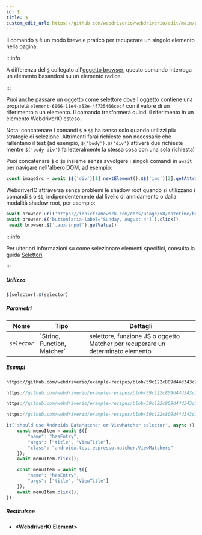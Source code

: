 ```yaml
---
id: $
title: $
custom_edit_url: https://github.com/webdriverio/webdriverio/edit/main/packages/webdriverio/src/commands/element/$.ts
---
```


Il comando `$` è un modo breve e pratico per recuperare un singolo elemento nella pagina.

:::info

A differenza del [`$`](/docs/api/browser/$) collegato all'[oggetto browser](/docs/api/browser),
questo comando interroga un elemento basandosi su un elemento radice.

:::

Puoi anche passare un oggetto come selettore dove l'oggetto contiene una proprietà `element-6066-11e4-a52e-4f735466cecf`
con il valore di un riferimento a un elemento. Il comando trasformerà quindi il riferimento in un elemento WebdriverIO esteso.

Nota: concatenare i comandi `$` e `$$` ha senso solo quando utilizzi più strategie di selezione. Altrimenti
farai richieste non necessarie che rallentano il test (ad esempio, `$('body').$('div')` attiverà due richieste mentre
`$('body div')` fa letteralmente la stessa cosa con una sola richiesta)

Puoi concatenare `$` o `$$` insieme senza avvolgere i singoli comandi in `await` per
navigare nell'albero DOM, ad esempio:

```js
const imageSrc = await $$('div')[1].nextElement().$$('img')[2].getAttribute('src')
```

WebdriverIO attraversa senza problemi le shadow root quando si utilizzano i comandi `$` o `$$`, indipendentemente dal livello di annidamento o
dalla modalità shadow root, per esempio:

```js
await browser.url('https://ionicframework.com/docs/usage/v8/datetime/basic/demo.html?ionic:mode=md')
await browser.$('button[aria-label="Sunday, August 4"]').click()
 await browser.$('.aux-input').getValue()
```

:::info

Per ulteriori informazioni su come selezionare elementi specifici, consulta la guida [Selettori](/docs/selectors).

:::

##### Utilizzo

```js
$(selector).$(selector)
```

##### Parametri

<table>
  <thead>
    <tr>
      <th>Nome</th><th>Tipo</th><th>Dettagli</th>
    </tr>
  </thead>
  <tbody>
    <tr>
      <td><code><var>selector</var></code></td>
      <td>`String, Function, Matcher`</td>
      <td>selettore, funzione JS o oggetto Matcher per recuperare un determinato elemento</td>
    </tr>
  </tbody>
</table>

##### Esempi

```html reference title="example.html" useHTTPS
https://github.com/webdriverio/example-recipes/blob/59c122c809d44d343c231bde2af7e8456c8f086c/queryElements/example.html
```

```js reference title="singleElements.js" useHTTPS
https://github.com/webdriverio/example-recipes/blob/59c122c809d44d343c231bde2af7e8456c8f086c/queryElements/singleElements.js#L9-L10
```

```js reference title="singleElements.js" useHTTPS
https://github.com/webdriverio/example-recipes/blob/59c122c809d44d343c231bde2af7e8456c8f086c/queryElements/singleElements.js#L16-L25
```

```js reference title="singleElements.js" useHTTPS
https://github.com/webdriverio/example-recipes/blob/59c122c809d44d343c231bde2af7e8456c8f086c/queryElements/singleElements.js#L42-L46
```

```js title="$.js"
it('should use Androids DataMatcher or ViewMatcher selector', async () => {
    const menuItem = await $({
        "name": "hasEntry",
        "args": ["title", "ViewTitle"],
        "class": "androidx.test.espresso.matcher.ViewMatchers"
    });
    await menuItem.click();

    const menuItem = await $({
        "name": "hasEntry",
        "args": ["title", "ViewTitle"]
    });
    await menuItem.click();
});
```

##### Restituisce

- **&lt;WebdriverIO.Element&gt;**